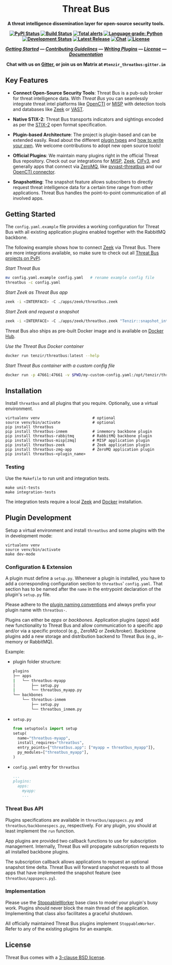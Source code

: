 
<h1 align="center">
  Threat Bus
</h1>
<h4 align="center">

A threat intelligence dissemination layer for open-source security tools.

[![PyPI Status][pypi-badge]][pypi-url]
[![Build Status][ci-badge]][ci-url]
[![Total alerts][lgtm-alerts-badge]][lgtm-alerts-url]
[![Language grade: Python][lgtm-quality-badge]][lgtm-quality-url]
[![Development Status][beta-badge]][latest-release-url]
[![Latest Release][latest-release-badge]][latest-release-url]
[![Chat][chat-badge]][chat-url]
[![License][license-badge]][license-url]

[_Getting Started_](#getting-started) &mdash;
[_Contributing Guidelines_][contributing-url] &mdash;
[_Writing Plugins_](#plugin-development) &mdash;
[_License_](#license) &mdash;
[_Documentation_][docs]

Chat with us on [Gitter][chat-url], or join us on Matrix at
`#tenzir_threatbus:gitter.im`

</h4>

## Key Features

- **Connect Open-Source Security Tools**: Threat Bus is a pub-sub broker for
  threat intelligence data. With *Threat Bus* you can seamlessly integrate
  threat intel platforms like [OpenCTI][opencti] or [MISP][misp] with detection
  tools and databases like [Zeek][zeek] or [VAST][vast].

- **Native STIX-2**: Threat Bus transports indicators and sightings encoded as
  per the [STIX-2](https://oasis-open.github.io/cti-documentation/stix/intro)
  open format specification.

- **Plugin-based Architecture**: The project is plugin-based and can be extended
  easily. Read about the different [plugin types][plugin-types] and
  [how to write your own][plugin-development].
  We welcome contributions to adopt new open source tools!

- **Official Plugins**: We maintain many plugins right in the official Threat
  Bus repository. Check out our integrations for [MISP][misp], [Zeek][zeek],
  [CIFv3][cif], and generally apps that connect via [ZeroMQ][zmq], like
  [pyvast-threatbus][pyvast-threatbus] and our
  [OpenCTI connector][opencti-connector].

- **Snapshotting**: The snapshot feature allows subscribers to directly request
  threat intelligence data for a certain time range from other applications.
  Threat Bus handles the point-to-point communication of all involved apps.


## Getting Started

The `config.yaml.example` file provides a working configuration for Threat Bus
with all existing application plugins enabled together with the RabbitMQ
backbone.

The following example shows how to connect [Zeek][zeek] via Threat Bus. There
are more integrations available, so make sure to check out all
[Threat Bus projects on PyPI](https://pypi.org/search/?q=threatbus).

*Start Threat Bus*

```sh
mv config.yaml.example config.yaml   # rename example config file
threatbus -c config.yaml
```

*Start Zeek as Threat Bus app*

```sh
zeek -i <INTERFACE> -C ./apps/zeek/threatbus.zeek
```

*Start Zeek and request a snapshot*

```sh
zeek -i <INTERFACE> -C ./apps/zeek/threatbus.zeek "Tenzir::snapshot_intel=30 days"
```

Threat Bus also ships as pre-built Docker image and is available on
[Docker Hub](https://hub.docker.com/r/tenzir/threatbus).

*Use the Threat Bus Docker container*

```sh
docker run tenzir/threatbus:latest --help
```

*Start Threat Bus container with a custom config file*

```sh
docker run -p 47661:47661 -v $PWD/my-custom-config.yaml:/opt/tenzir/threatbus/my-custom-config.yaml tenzir/threatbus:latest -c my-custom-config.yaml
```

## Installation

Install `threatbus` and all plugins that you require. Optionally, use a virtual
environment.

```
virtualenv venv                       # optional
source venv/bin/activate              # optional
pip install threatbus
pip install threatbus-inmem           # inmemory backbone plugin
pip install threatbus-rabbitmq        # RabbitMQ backbone plugin
pip install threatbus-misp[zmq]       # MISP application plugin
pip install threatbus-zeek            # Zeek application plugin
pip install threatbus-zmq-app         # ZeroMQ application plugin
pip install threatbus-<plugin_name>
```

### Testing

Use the `Makefile` to run unit and integration tests.

```
make unit-tests
make integration-tests
```

The integration tests require a local [Zeek][zeek] and
[Docker](https://www.docker.com/) installation.


## Plugin Development

Setup a virtual environment and install `threatbus` and some plugins with the
in development mode:

```
virtualenv venv
source venv/bin/activate
make dev-mode
```

### Configuration & Extension

A plugin must define a `setup.py`. Whenever a plugin is installed, you have to
add a corresponding configuration section to `threatbus`' `config.yaml`. That
section has to be named after the `name` in the entrypoint declaration of the
plugin's `setup.py` file.

Please adhere to the [plugin naming conventions](https://pluggy.readthedocs.io/en/latest/#a-complete-example)
and always prefix your plugin name with `threatbus-`.

Plugins can either be *apps* or *backbones*. Application plugins (apps) add new
functionality to Threat Bus and allow communication to a specific app and/or
via a specific protocol (e.g., ZeroMQ or Zeek/broker). Backbone plugins add a
new storage and distribution backend to Threat Bus (e.g., in-memory or
RabbitMQ).

Example:

- plugin folder structure:
  ```sh
  plugins
  ├── apps
  |   └── threatbus-myapp
  │       ├── setup.py
  |       └── threatbus_myapp.py
  └── backbones
      └── threatbus-inmem
          ├── setup.py
          └── threatbus_inmem.py
  ```
- `setup.py`
  ```py
  from setuptools import setup
  setup(
    name="threatbus-myapp",
    install_requires="threatbus",
    entry_points={"threatbus.app": ["myapp = threatbus_myapp"]},
    py_modules=["threatbus_myapp"],
  )
  ```
- `config.yaml` entry for `threatbus`
  ```yaml
  ...
  plugins:
    apps:
      myapp:
      ...
  ```

### Threat Bus API

Plugins specifications are available in `threatbus/appspecs.py` and
`threatbus/backbonespecs.py`, respectively. For any plugin, you should at least
implement the `run` function.

App plugins are provided two callback functions to use for subscription
management. Internally, Threat Bus will propagate subscription requests to all
installed backbone plugins.

The subscription callback allows applications to request an optional snapshot
time delta. Threat Bus will forward snapshot requests to all those apps that
have implemented the snapshot feature (see `threatbus/appspecs.py`).

### Implementation

Please use the
[StoppableWorker](https://github.com/tenzir/threatbus/blob/master/threatbus/stoppable_worker.py)
base class to model your plugin's busy work. Plugins should never block the main
thread of the application. Implementing that class also facilitates a graceful
shutdown.

All officially maintained Threat Bus plugins implement `StoppableWorker`. Refer
to any of the existing plugins for an example.

## License

Threat Bus comes with a [3-clause BSD license][license-url].


[opencti]: https://www.opencti.io/
[opencti-connector]: https://github.com/OpenCTI-Platform/connectors/tree/master/threatbus
[misp]: https://github.com/misp/misp
[vast]: https://github.com/tenzir/vast
[docs]: https://docs.tenzir.com/threatbus
[zeek]: https://www.zeek.org
[cif]: https://github.com/csirtgadgets/bearded-avenger
[zmq]: https://zeromq.org/
[misp-zmq-config]: https://github.com/MISP/misp-book/tree/master/misp-zmq#misp-zeromq-configuration
[plugin-types]: https://docs.tenzir.com/threatbus/plugins/overview
[plugin-development]: https://docs.tenzir.com/threatbus/plugins/plugin-development
[pyvast-threatbus]: https://github.com/tenzir/threatbus/tree/master/apps/vast

[pypi-badge]: https://img.shields.io/pypi/v/threatbus.svg
[pypi-url]: https://pypi.org/project/threatbus
[contributing-url]: https://github.com/tenzir/.github/blob/master/contributing.md
[latest-release-badge]: https://img.shields.io/github/commits-since/tenzir/threatbus/latest.svg?color=green
[latest-release-url]: https://github.com/tenzir/threatbus/releases
[ci-url]: https://github.com/tenzir/threatbus/actions?query=branch%3Amaster
[ci-badge]: https://github.com/tenzir/threatbus/workflows/Python%20Egg/badge.svg?branch=master
[chat-badge]: https://img.shields.io/badge/gitter-chat-brightgreen.svg
[chat-url]: https://gitter.im/tenzir/threatbus
[license-badge]: https://img.shields.io/badge/license-BSD-blue.svg
[license-url]: https://github.com/tenzir/threatbus/blob/master/COPYING
[beta-badge]: https://img.shields.io/badge/stage-beta-blue
[lgtm-alerts-badge]: https://img.shields.io/lgtm/alerts/g/tenzir/threatbus.svg?logo=lgtm&logoWidth=18
[lgtm-alerts-url]: https://lgtm.com/projects/g/tenzir/threatbus/alerts/
[lgtm-quality-badge]: https://img.shields.io/lgtm/grade/python/g/tenzir/threatbus.svg?logo=lgtm&logoWidth=18
[lgtm-quality-url]: https://lgtm.com/projects/g/tenzir/threatbus/context:python
